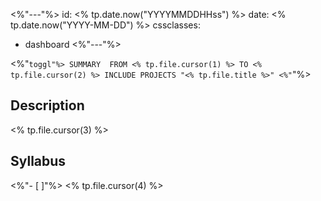 <%"---"%>
id: <% tp.date.now("YYYYMMDDHHss") %>
date: <% tp.date.now("YYYY-MM-DD") %>
cssclasses:
  - dashboard
<%"---"%>

<%"```toggl"%>
SUMMARY 
FROM <% tp.file.cursor(1) %> TO <% tp.file.cursor(2) %>
INCLUDE PROJECTS "<% tp.file.title %>"
<%"```"%>

## Description

<% tp.file.cursor(3) %>

## Syllabus

<%"- [ ]"%> <% tp.file.cursor(4) %>

